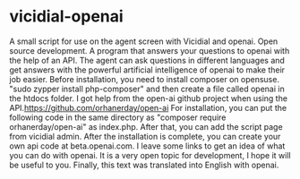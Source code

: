 # vicidial-openai
 A small script for use on the agent screen with Vicidial and openai. Open source development. A program that answers your questions to openai with the help of an API. The agent can ask questions in different languages and get answers with the powerful artificial intelligence of openai to make their job easier. 
Before installation, you need to install composer on opensuse. "sudo zypper install php-composer" and then create a file called openai in the htdocs folder.
I got help from the open-ai github project when using the API.https://github.com/orhanerday/open-ai For installation, you can put the following code in the same directory as "composer require orhanerday/open-ai" as index.php. 
After that, you can add the script page from vicidial admin. 
After the installation is complete, you can create your own api code at beta.openai.com. I leave some links to get an idea of what you can do with openai. It is a very open topic for development, I hope it will be useful to you. 
Finally, this text was translated into English with openai.
